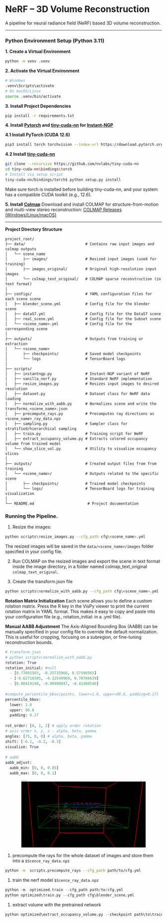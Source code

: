 # NeRF – 3D Volume Reconstruction

A pipeline for neural radiance field (NeRF) based 3D volume reconstruction.

---
### Python Environment Setup (Python 3.11)

**1. Create a Virtual Environment**
```bash
python -m venv .venv
```
**2. Activate the Virtual Environment**
```bash 
# Windows
.venv\Scripts\activate
# On macOS/Linux
source .venv/bin/activate
```

**3.  Install Project Dependencies**
```bash
pip install -r requirements.txt
```
**4. Install [Pytorch](https://pytorch.org/get-started/locally/) and [tiny-cuda-nn](https://github.com/NVlabs/tiny-cuda-nn) for [Instant-NGP](https://github.com/NVlabs/instant-ngp)**

**4.1  Install PyTorch (CUDA 12.6)**
```bash
pip3 install torch torchvision --index-url https://download.pytorch.org/whl/cu126
```
**4.2 Install [tiny-cuda-nn](https://github.com/NVlabs/tiny-cuda-nn)**
```bash
git clone --recursive https://github.com/nvlabs/tiny-cuda-nn
cd tiny-cuda-nn\bindings\torch
# Install via setup script
tiny-cuda-nn/bindings/torch$ python setup.py install
```
 Make sure torch is installed before building tiny-cuda-nn, and your system has a compatible CUDA toolkit (e.g., 12.6).

**5. Install [Colmap](https://github.com/colmap/colmap)**
Download and install COLMAP for structure-from-motion and multi-view stereo reconstruction: 
[COLMAP Releases (Windows/Linux/macOS)](https://github.com/colmap/colmap/releases)

---

**Project Directory Structure**

```text
project_root/
├── data/                           # Contains raw input images and colmap outputs
│   └── scene_name
│       ├── images/                 # Resized input images (used for training)
│       ├── images_original/        # Original high-resolution input images
│       └── colmap_text_original/   # COLMAP sparse reconstruction (in text format)
│
├── configs/                        # YAML configuration files for each scene scene
│   ├── blender_scene.yml           # Config file for the blender scene  
│   ├── dataS7.yml                  # Config file for the DataS7 scene  
│   ├── real_scene.yml              # Config file for the Subset scene  
│   └── <scene_name>.yml            # Config file for the corresponding scene
│
├── outputs/                        # Outputs from training or extraction
│   └── <scene_name>
│       ├── checkpoints/            # Saved model checkpoints
│       └── logs                    # TensorBoard logs
│
├── scripts/    
│   ├── instantngp.py               # Instant-NGP variant of NeRF
│   ├── vanilla_nerf.py             # Standard NeRF implementation
│   ├── resize_images.py            # Resizes input images to desired resolution
│   ├── dataset.py                  # Dataset class for NeRF data loading
│   ├── normalize_with_aabb.py      # Normalizes scene and write the transforms_<scene_name>.json
│   ├── precompute_rays.py          # Precomputes ray directions as <scene_name>_ray_data.npz
│   ├── sampling.py                 # Sampler class for stratified/hierarchical sampling 
│   ├── train.py                    # Training script for NeRF 
│   ├── extract_occupancy_volume.py # Extracts colored occupancy volume from trained model
│   └── show_slice_vol.py           # Utility to visualize occupancy slices
│
├── outputs/                        # Created output files from from training
│   └── <scene_name>/               # Outputs related to the specific scene
│       ├── checkpoints/            # Trained model checkpoints
│       └── logs/                   # TensorBoard logs for training visualization
│
└── README.md                        # Project documentation
```


### Running the Pipeline.

1. Resize the images:
```bash
python scripts\resize_images.py --cfg_path cfg\<scene_name>.yml
```
The resized images will be saved in the ``data/<scene_name>/images`` folder specified in your config file.

2. Run COLMAP on the resized images and export the scene in text format inside the image directory, in a folder named colmap_text_original ```colmap_text_original```.


3. Create the transform.json file
```bash
python scripts\normalize_with_aabb.py --cfg_path cfg\<scene_name>.yml
```
**Rotation Matrix Initialization**
Each scene allows you to define a custom rotation matrix.
Press the R key in the VisPy viewer to print the current rotation matrix in YAML format. This makes it easy to copy and paste into your configuration file (e.g., rotation_initial: in a .yml file).

**Manual AABB Adjustment**
The Axis-Aligned Bounding Box (AABB) can be manually specified in your config file to override the default normalization. This is useful for cropping, focusing on a subregion, or fine-tuning reconstruction bounds.

```python
# transform.json
# python scripts\normalize_with_aabb.py
rotation: True
rotation_initial: #null
  - [0.77892503, -0.25715966, 0.57196565]
  - [-0.62710305, -0.32549969, 0.70766639]
  - [0.00419140, -0.90990047, -0.41480546]

#compute_percentile_bbox(points, lower=1.0, upper=99.8, padding=0.17)
percentile_bbox:
  lower: 1.0
  upper: 99.8
  padding: 0.17

rot_order: [0, 1, 2] # apply order rotation
# axis order x, y, z - alpha, beta, gamma
angles: [75, 0, 0] # alpha, beta, gamma
shift: [-0.1, -0.2, -0.3]
visualize: True

# aabb
aabb_adjust:
  aabb_min: [0, 0, 0.85]
  aabb_max: [0, 0, 0.1]

```
<p align="center">
  <img src="docs\post_aabb.PNG" alt="Ray 1" width="400px">
</p>


1. precompute the rays for the whole dataset of images and store them into a ```$Scence_ray_data.npz ```
```bash
python -m  scripts.precompute_rays --cfg_path path/to/cfg.yml
```

1. train the nerf model
```$Scence_ray_data.npz ```
```python
python -m  optimized.train --cfg_path path/to/cfg.yml
python optimized\train.py --cfg_path cfg\blender_scene.yml  
```

1. extract volume with the pretrained network
```python
python optimized\extract_occupancy_volume.py --checkpoint path\to\trained_model --output colored_occupancy_{scene_name}.pth --resolution 512 --extract-rgb
```